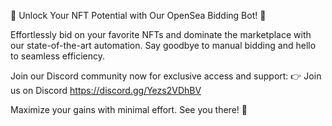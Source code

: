 🚀 Unlock Your NFT Potential with Our OpenSea Bidding Bot! 🚀

Effortlessly bid on your favorite NFTs and dominate the marketplace with our state-of-the-art automation. Say goodbye to manual bidding and hello to seamless efficiency.

Join our Discord community now for exclusive access and support:
👉 Join us on Discord
https://discord.gg/Yezs2VDhBV

Maximize your gains with minimal effort. See you there! 💎

